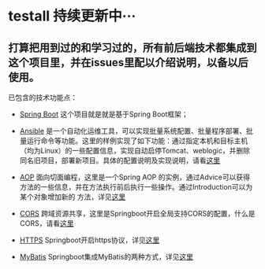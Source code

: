 # testall 持续更新中···

## 打算把用到过的和学习过的，所有前后端技术都集成到这个项目里，并在issues里配以介绍说明，以备以后使用。

已包含的技术功能点：

- [Spring Boot](https://github.com/x113773/testall/blob/master/src/main/java/com/ansel/testall/Application.java)
这个项目就是就是基于Spring Boot框架；

- [Ansible](https://github.com/x113773/testall/tree/master/src/main/java/com/ansel/testall/ansible)
是一个自动化运维工具，可以实现批量系统配置、批量程序部署、批量运行命令等功能。这里的样例实现了如下功能：通过指定本机和目标主机（均为Linux）的一些配置信息，实现自动启停Tomcat、weblogic，并删除同名旧项目，部署新项目。具体的配置说明及实现说明，请看[这里](https://github.com/x113773/testall/issues/4)
 
- [AOP](https://github.com/x113773/testall/tree/master/src/main/java/com/ansel/testall/aop)
面向切面编程，这里是一个Spring AOP 的实例，通过Advice可以获得方法的一些信息，并在方法执行前后执行一些操作。通过Introduction可以为某个对象增加新的 方法，详见[这里](https://github.com/x113773/testall/issues/12)
 
- [CORS](https://github.com/x113773/testall/tree/master/src/main/java/com/ansel/testall/cors)
跨域资源共享，这里是Springboot开启全局支持CORS的配置，什么是CORS，请看[这里](http://www.ruanyifeng.com/blog/2016/04/cors.html)

- [HTTPS](https://github.com/x113773/testall/tree/master/src/main/java/com/ansel/testall/https)
Springboot开启https协议，详见[这里](https://github.com/x113773/testall/issues/1)

- [MyBatis](https://github.com/x113773/testall/tree/master/src/main/java/com/ansel/testall/mybatis)
Springboot集成MyBatis的两种方式，详见[这里](https://github.com/x113773/testall/issues/9)

